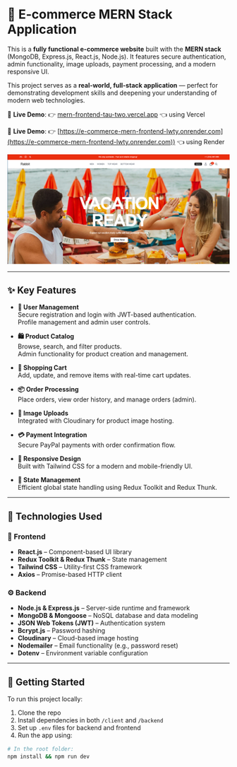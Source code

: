 # 🛒 E-commerce MERN Stack Application

This is a **fully functional e-commerce website** built with the **MERN stack** (MongoDB, Express.js, React.js, Node.js). It features secure authentication, admin functionality, image uploads, payment processing, and a modern responsive UI.

This project serves as a **real-world, full-stack application** — perfect for demonstrating development skills and deepening your understanding of modern web technologies.

🚀 **Live Demo**: 👉 [mern-frontend-tau-two.vercel.app](https://mern-frontend-tau-two.vercel.app/) 👈 using Vercel

🚀 **Live Demo**: 👉 [https://e-commerce-mern-frontend-lwty.onrender.com](https://e-commerce-mern-frontend-lwty.onrender.com)) 👈 using Render


![App Preview](./Preview/rabbit.png)


---

## ✨ Key Features

- **🔐 User Management**  
  Secure registration and login with JWT-based authentication.  
  Profile management and admin user controls.

- **🛍️ Product Catalog**  
  Browse, search, and filter products.  
  Admin functionality for product creation and management.

- **🛒 Shopping Cart**  
  Add, update, and remove items with real-time cart updates.

- **📦 Order Processing**  
  Place orders, view order history, and manage orders (admin).

- **📸 Image Uploads**  
  Integrated with Cloudinary for product image hosting.

- **💳 Payment Integration**  
  Secure PayPal payments with order confirmation flow.

- **📱 Responsive Design**  
  Built with Tailwind CSS for a modern and mobile-friendly UI.

- **🧠 State Management**  
  Efficient global state handling using Redux Toolkit and Redux Thunk.

---

## 🚀 Technologies Used

### 🔧 Frontend

- **React.js** – Component-based UI library  
- **Redux Toolkit & Redux Thunk** – State management  
- **Tailwind CSS** – Utility-first CSS framework  
- **Axios** – Promise-based HTTP client

### ⚙️ Backend

- **Node.js & Express.js** – Server-side runtime and framework  
- **MongoDB & Mongoose** – NoSQL database and data modeling  
- **JSON Web Tokens (JWT)** – Authentication system  
- **Bcrypt.js** – Password hashing  
- **Cloudinary** – Cloud-based image hosting  
- **Nodemailer** – Email functionality (e.g., password reset)  
- **Dotenv** – Environment variable configuration

---

## 🏁 Getting Started

To run this project locally:

1. Clone the repo
2. Install dependencies in both `/client` and `/backend`
3. Set up `.env` files for backend and frontend
4. Run the app using:

```bash
# In the root folder:
npm install && npm run dev
